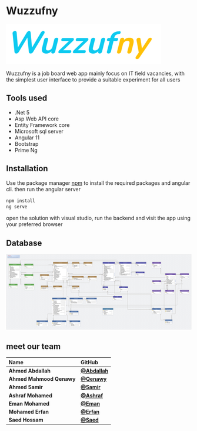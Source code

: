 # Wuzzufny

![logo](./readme/logo.png)


Wuzzufny is a job board web app mainly focus on IT field vacancies, with the simplest user interface to provide a suitable experiment for all users

## Tools used
- .Net 5
- Asp Web API core
- Entity Framework core
- Microsoft sql server
- Angular 11
- Bootstrap
- Prime Ng

## Installation

Use the package manager [npm](https://www.npmjs.com/) to install the required packages and angular cli.
then run the angular server
```bash
npm install
ng serve
```
open the solution with visual studio, run the backend and visit the app using your preferred browser

## Database
![database design](./readme/database.svg)

## meet our team
| Name                     | GitHub                                               | 
| :----------------------- | :--------------------------------------------------- |
| **Ahmed Abdallah**       | [**@Abdallah**](https://github.com/AhmadAbdallah0-0) |
| **Ahmed Mahmood Qenawy** | [**@Qenawy**](https://github.com/A-Qenawy)           |
| **Ahmed Samir**          | [**@Samir**](https://github.com/AhmmedSamier)       |
| **Ashraf Mohamed**       | [**@Ashraf**](https://github.com/ashrafnosser)       |
| **Eman Mohamed**         | [**@Eman**](https://github.com/emanmohamed1234)    |
| **Mohamed Erfan**        | [**@Erfan**](https://github.com/MohamedErfan1998)   |
| **Saed Hossam**          | [**@Saed**](https://github.com/SaedHossam)         |

